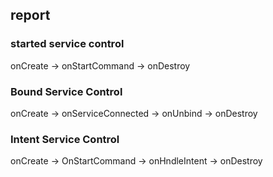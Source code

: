 ## report
### started service control
onCreate -> onStartCommand -> onDestroy

### Bound Service Control
onCreate -> onServiceConnected -> onUnbind -> onDestroy

### Intent Service Control
onCreate -> OnStartCommand -> onHndleIntent -> onDestroy